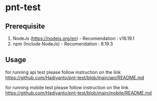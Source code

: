# pnt-test

## Prerequisite

1. NodeJs (https://nodejs.org/en) - Recomendation : v16.19.1
2. npm (Include NodeJs) - Recomendation : 8.19.3

## Usage

for running api test please follow instruction on the link https://github.com/Hadiyanto/pnt-test/blob/main/api/README.md

for running mobile test please follow instruction on the link https://github.com/Hadiyanto/pnt-test/blob/main/mobile/README.md
